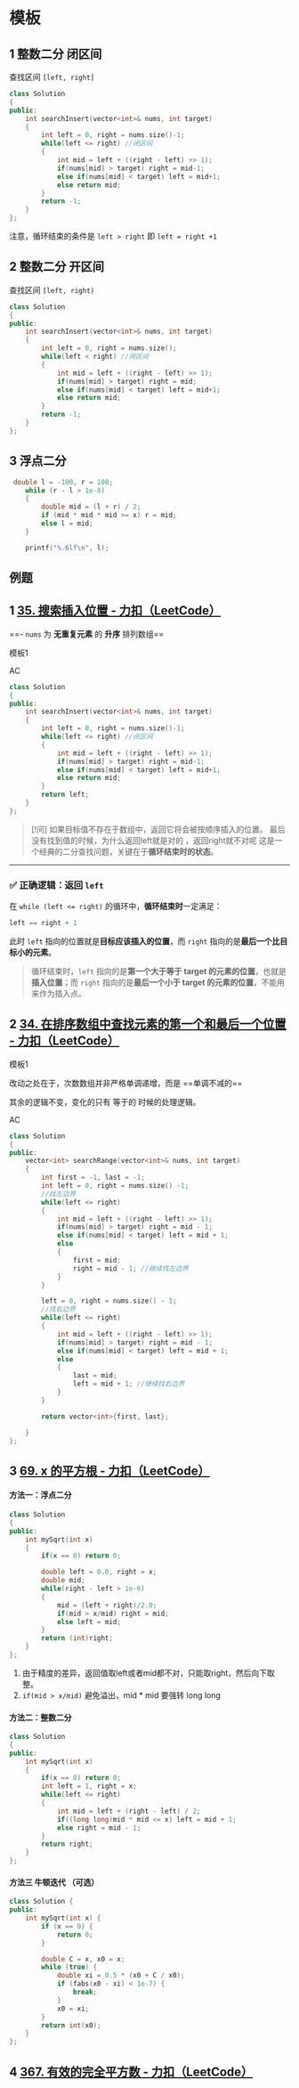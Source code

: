 # 模板
## 1 整数二分 闭区间
查找区间
`[left, right]`

```cpp
class Solution 
{
public:
    int searchInsert(vector<int>& nums, int target) 
    {
        int left = 0, right = nums.size()-1;
        while(left <= right) //闭区间
        {
            int mid = left + ((right - left) >> 1);
            if(nums[mid] > target) right = mid-1;
            else if(nums[mid] < target) left = mid+1;
            else return mid;
        }
        return -1;
    }
};
```

注意，循环结束的条件是 `left > right` 即 `left = right +1`

## 2 整数二分 开区间
查找区间
`[left, right)`

```cpp
class Solution 
{
public:
    int searchInsert(vector<int>& nums, int target) 
    {
        int left = 0, right = nums.size();
        while(left < right) //闭区间
        {
            int mid = left + ((right - left) >> 1);
            if(nums[mid] > target) right = mid;
            else if(nums[mid] < target) left = mid+1;
            else return mid;
        }
        return -1;
    }
};
```

## 3 浮点二分
```cpp
 double l = -100, r = 100;
    while (r - l > 1e-8)
    {
        double mid = (l + r) / 2;
        if (mid * mid * mid >= x) r = mid;
        else l = mid;
    }

    printf("%.6lf\n", l);
```

## 例题

## 1 [35. 搜索插入位置 - 力扣（LeetCode）](https://leetcode.cn/problems/search-insert-position/)

==- `nums` 为 **无重复元素** 的 **升序** 排列数组==

模板1

AC
```cpp
class Solution 
{
public:
    int searchInsert(vector<int>& nums, int target) 
    {
        int left = 0, right = nums.size()-1;
        while(left <= right) //闭区间
        {
            int mid = left + ((right - left) >> 1);
            if(nums[mid] > target) right = mid-1;
            else if(nums[mid] < target) left = mid+1;
            else return mid;
        }
        return left;
    }
};
```

> [!问]
> 如果目标值不存在于数组中，返回它将会被按顺序插入的位置。 最后没有找到值的时候，为什么返回left就是对的 ，返回right就不对呢
这是一个经典的二分查找问题，关键在于**循环结束时的状态**。

---

### ✅ 正确逻辑：返回 `left`

在 `while (left <= right)` 的循环中，**循环结束时**一定满足：

```cpp
left == right + 1
```

此时 `left` 指向的位置就是**目标应该插入的位置**，而 `right` 指向的是**最后一个比目标小的元素**。


> 循环结束时，`left` 指向的是**第一个大于等于 target 的元素的位置**，也就是**插入位置**；而 `right` 指向的是**最后一个小于 target 的元素的位置**，不能用来作为插入点。

## 2 [34. 在排序数组中查找元素的第一个和最后一个位置 - 力扣（LeetCode）](https://leetcode.cn/problems/find-first-and-last-position-of-element-in-sorted-array/description/)

模板1 

改动之处在于，次数数组并非严格单调递增，而是 ==单调不减的==

其余的逻辑不变，变化的只有 等于的 时候的处理逻辑。

AC
```cpp
class Solution 
{
public:
    vector<int> searchRange(vector<int>& nums, int target) 
    {
        int first = -1, last = -1;
        int left = 0, right = nums.size() -1;
        //找左边界
        while(left <= right)
        {
            int mid = left + ((right - left) >> 1);
            if(nums[mid] > target) right = mid - 1;
            else if(nums[mid] < target) left = mid + 1;
            else
            {
                first = mid;
                right = mid - 1; //继续找左边界
            }
        }

        left = 0, right = nums.size() - 1;
        //找右边界
        while(left <= right)
        {
            int mid = left + ((right - left) >> 1);
            if(nums[mid] > target) right = mid - 1;
            else if(nums[mid] < target) left = mid + 1;
            else
            {
                last = mid;
                left = mid + 1; //继续找右边界
            }
        }

        return vector<int>{first, last};

    }
};
```


## 3 [69. x 的平方根 - 力扣（LeetCode）](https://leetcode.cn/problems/sqrtx/)

#### 方法一：浮点二分

```cpp
class Solution 
{
public:
    int mySqrt(int x) 
    {
        if(x == 0) return 0;

        double left = 0.0, right = x;
        double mid;
        while(right - left > 1e-6)
        {
            mid = (left + right)/2.0;
            if(mid > x/mid) right = mid;
            else left = mid;
        }
        return (int)right;
    }
};
```

1. 由于精度的差异，返回值取left或者mid都不对，只能取right，然后向下取整。
2. `if(mid > x/mid)` 避免溢出，mid * mid 要强转 long long

#### 方法二：整数二分

```cpp
class Solution 
{
public:
    int mySqrt(int x) 
    {
        if(x == 0) return 0;
        int left = 1, right = x;
        while(left <= right) 
        {
            int mid = left + (right - left) / 2;
            if((long long)mid * mid <= x) left = mid + 1;
            else right = mid - 1;
        }
        return right;
    }
};
```


#### 方法三 牛顿迭代 （可选）

```cpp
class Solution {
public:
    int mySqrt(int x) {
        if (x == 0) {
            return 0;
        }

        double C = x, x0 = x;
        while (true) {
            double xi = 0.5 * (x0 + C / x0);
            if (fabs(x0 - xi) < 1e-7) {
                break;
            }
            x0 = xi;
        }
        return int(x0);
    }
};
```


## 4  [367. 有效的完全平方数 - 力扣（LeetCode）](https://leetcode.cn/problems/valid-perfect-square/description/)



